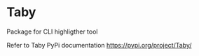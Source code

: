 # Taby
 Package for CLI highligther tool
 
 Refer to Taby PyPi documentation https://pypi.org/project/Taby/
